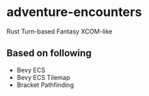 # adventure-encounters
Rust Turn-based Fantasy XCOM-like

## Based on following
- Bevy ECS
- Bevy ECS Tilemap
- Bracket Pathfinding
